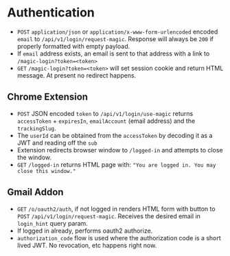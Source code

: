 # Authentication

- `POST` `application/json` or `application/x-www-form-urlencoded` encoded `email` to `/api/v1/login/request-magic`. Response will always be `200` if properly formatted with empty payload.
- If `email` address exists, an email is sent to that address with a link to `/magic-login?token=<token>`
- `GET` `/magic-login?token=<token>` will set session cookie and return HTML message. At present no redirect happens.

## Chrome Extension

- `POST` JSON encoded `token` to `/api/v1/login/use-magic` returns `accessToken` + `expiresIn`, `emailAccount` (email address) and the `trackingSlug`.
- The `userId` can be obtained from the `accessToken` by decoding it as a JWT and reading off the `sub`
- Extension redirects browser window to `/logged-in` and attempts to close the window.
- `GET` `/logged-in` returns HTML page with: `"You are logged in. You may close this window."`

## Gmail Addon

- `GET` `/o/oauth2/auth`, if not logged in renders HTML form with button to `POST` `/api/v1/login/request-magic`. Receives the desired email in `login_hint` query param.
- If logged in already, performs oauth2 authorize.
- `authorization_code` flow is used where the authorization code is a short lived JWT. No revocation, etc happens right now.
